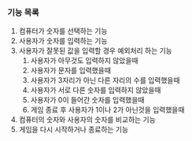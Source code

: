 ### 기능 목록

1. 컴퓨터가 숫자를 선택하는 기능
2. 사용자가 숫자를 입력하는 기능
3. 사용자가 잘못된 값을 입력할 경우 예외처리 하는 기능
   1. 사용자가 아무것도 입력하지 않았을때
   2. 사용자가 문자를 입력했을때 
   3. 사용자가 3자리가 아닌 다른 자리의 수를 입력했을때
   4. 사용자가 서로 다른 숫자를 입력하지 않았을때
   5. 사용자가 0이 들어간 숫자를 입력했을때
   6. 게임 종료 후 사용자가 1이나 2가 아닌것을 입력했을때
4. 컴퓨터의 숫자와 사용자의 숫자를 비교하는 기능
5. 게임을 다시 시작하거나 종료하는 기능